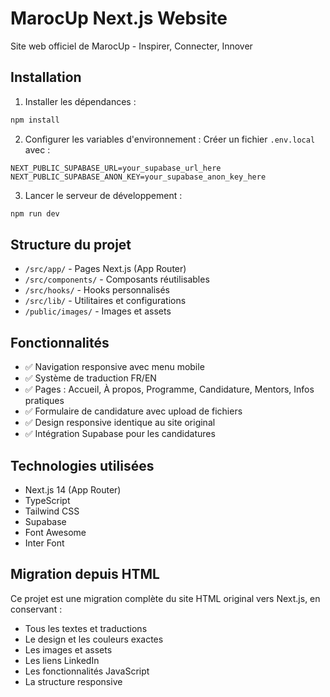 # MarocUp Next.js Website

Site web officiel de MarocUp - Inspirer, Connecter, Innover

## Installation

1. Installer les dépendances :
```bash
npm install
```

2. Configurer les variables d'environnement :
Créer un fichier `.env.local` avec :
```
NEXT_PUBLIC_SUPABASE_URL=your_supabase_url_here
NEXT_PUBLIC_SUPABASE_ANON_KEY=your_supabase_anon_key_here
```

3. Lancer le serveur de développement :
```bash
npm run dev
```

## Structure du projet

- `/src/app/` - Pages Next.js (App Router)
- `/src/components/` - Composants réutilisables
- `/src/hooks/` - Hooks personnalisés
- `/src/lib/` - Utilitaires et configurations
- `/public/images/` - Images et assets

## Fonctionnalités

- ✅ Navigation responsive avec menu mobile
- ✅ Système de traduction FR/EN
- ✅ Pages : Accueil, À propos, Programme, Candidature, Mentors, Infos pratiques
- ✅ Formulaire de candidature avec upload de fichiers
- ✅ Design responsive identique au site original
- ✅ Intégration Supabase pour les candidatures

## Technologies utilisées

- Next.js 14 (App Router)
- TypeScript
- Tailwind CSS
- Supabase
- Font Awesome
- Inter Font

## Migration depuis HTML

Ce projet est une migration complète du site HTML original vers Next.js, en conservant :
- Tous les textes et traductions
- Le design et les couleurs exactes
- Les images et assets
- Les liens LinkedIn
- Les fonctionnalités JavaScript
- La structure responsive